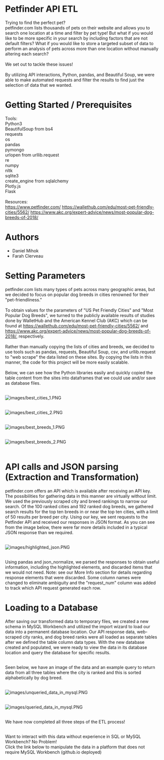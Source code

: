 # Petfinder API ETL

Trying to find the perfect pet?\
petfinder.com lists thousands of pets on their website and allows you to search one location at a time and filter by pet type!  But what if you would like to be more specific in your search by including factors that are not default filters?  What if you would like to store a targeted subset of data to perform an analysis of pets across more than one location without manually altering each search?<br></br>
We set out to tackle these issues!<br></br>
By utilizing API interactions, Python, pandas, and Beautiful Soup, we were able to make automated requests and filter the results to find just the selection of data that we wanted.

# Getting Started / Prerequisites

Tools:\
Python3\
BeautifulSoup from bs4\
requests\
os\
pandas\
pymongo\
urlopen from urllib.request\
re\
numpy\
nltk\
sqlite3\
create_engine from sqlalchemy\
Plotly.js\
Flask\
\
Resources:\
https://www.petfinder.com/
https://wallethub.com/edu/most-pet-friendly-cities/5562/
https://www.akc.org/expert-advice/news/most-popular-dog-breeds-of-2018/

# Authors

* Daniel Mihok
* Farah Clerveau

# Setting Parameters

petfinder.com lists many types of pets across many geographic areas, but we decided to focus on popular dog breeds in cities renowned for their "pet-friendliness."<br></br>
To obtain values for the parameters of "US Pet Friendly Cities" and "Most Popular Dog Breeds", we turned to the publicly available results of studies done by WalletHub and the American Kennel Club (AKC) which can be found at https://wallethub.com/edu/most-pet-friendly-cities/5562/ and https://www.akc.org/expert-advice/news/most-popular-dog-breeds-of-2018/, respectively.<br></br>
Rather than manually copying the lists of cities and breeds, we decided to use tools such as pandas, requests, Beautiful Soup, csv, and urllib.request to "web scrape" the data listed on these sites.  By copying the lists in this manner, the code for this project will be more easily scalable.<br></br>
Below, we can see how the Python libraries easily and quickly copied the table content from the sites into dataframes that we could use and/or save as database files.<br></br>

![images/best_cities_1.PNG](images/best_cities_1.PNG)<br></br>

![images/best_cities_2.PNG](images/best_cities_2.PNG)<br></br>

![images/best_breeds_1.PNG](images/best_breeds_1.PNG)<br></br>

![images/best_breeds_2.PNG](images/best_breeds_2.PNG)<br></br>

# API calls and JSON parsing (Extraction and Transformation)

petfinder.com offers an API which is available after receiving an API key.  The possibilities for gathering data in this manner are virtually without limit.  We used the previously scraped city and breed rankings to narrow our search.  Of the 100 ranked cities and 192 ranked dog breeds, we gathered search results for the top ten breeds in or near the top ten cities, with a limit of 50 results per breed per city.  Using our key, we sent requests to the Petfinder API and received our responses in JSON format.  As you can see from the image below, there were far more details included in a typical JSON response than we required.<br></br>

![images/highlighted_json.PNG](images/highlighted_json.PNG)<br></br>


Using pandas and json_normalize, we parsed the responses to obtain useful information, including the highlighted elements, and discarded items that we would not need.  Note: see our More Info section for details regarding response elements that were discarded.  Some column names were changed to eliminate ambiguity and the "request_num" column was added to track which API request generated each row.

# Loading to a Database

After saving our transformed data to temporary files, we created a new schema in MySQL Workbench and utilized the import wizard to load our data into a permanent database location.  Our API response data, web-scraped city ranks, and dog breed ranks were all loaded as separate tables after we defined the table column data types.  With the new database created and populated, we were ready to view the data in its database location and query the database for specific results.<br></br>

Seen below, we have an image of the data and an example query to return data from all three tables where the city is ranked and this is sorted alphabetically by dog breed.<br></br>

![images/unqueried_data_in_mysql.PNG](images/unqueried_data_in_mysql.PNG)<br></br>

![images/queried_data_in_mysql.PNG](images/queried_data_in_mysql.PNG)<br></br>

We have now completed all three steps of the ETL process!<br></br>

Want to interact with this data without experience in SQL or MySQL Workbench?  No Problem!\
Click the link below to manipulate the data in a platform that does not require MySQL Workbench
(github.io deployed)